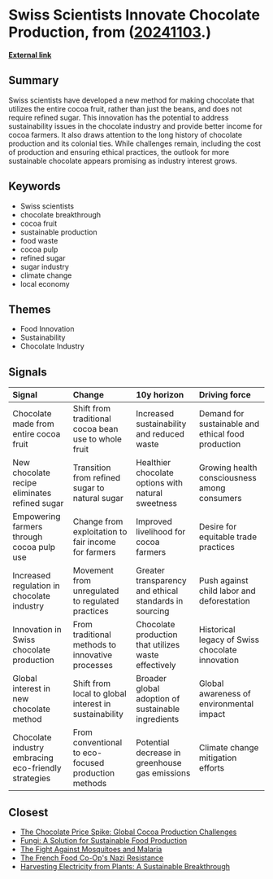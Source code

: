 # __Swiss Scientists Innovate Chocolate Production__, from ([20241103](https://kghosh.substack.com/p/20241103).)

__[External link](https://www.bbc.com/news/articles/cn47zg3xgxxo)__



## Summary

Swiss scientists have developed a new method for making chocolate that utilizes the entire cocoa fruit, rather than just the beans, and does not require refined sugar. This innovation has the potential to address sustainability issues in the chocolate industry and provide better income for cocoa farmers. It also draws attention to the long history of chocolate production and its colonial ties. While challenges remain, including the cost of production and ensuring ethical practices, the outlook for more sustainable chocolate appears promising as industry interest grows.

## Keywords

* Swiss scientists
* chocolate breakthrough
* cocoa fruit
* sustainable production
* food waste
* cocoa pulp
* refined sugar
* sugar industry
* climate change
* local economy

## Themes

* Food Innovation
* Sustainability
* Chocolate Industry

## Signals

| Signal                                               | Change                                                | 10y horizon                                            | Driving force                                      |
|:-----------------------------------------------------|:------------------------------------------------------|:-------------------------------------------------------|:---------------------------------------------------|
| Chocolate made from entire cocoa fruit               | Shift from traditional cocoa bean use to whole fruit  | Increased sustainability and reduced waste             | Demand for sustainable and ethical food production |
| New chocolate recipe eliminates refined sugar        | Transition from refined sugar to natural sugar        | Healthier chocolate options with natural sweetness     | Growing health consciousness among consumers       |
| Empowering farmers through cocoa pulp use            | Change from exploitation to fair income for farmers   | Improved livelihood for cocoa farmers                  | Desire for equitable trade practices               |
| Increased regulation in chocolate industry           | Movement from unregulated to regulated practices      | Greater transparency and ethical standards in sourcing | Push against child labor and deforestation         |
| Innovation in Swiss chocolate production             | From traditional methods to innovative processes      | Chocolate production that utilizes waste effectively   | Historical legacy of Swiss chocolate innovation    |
| Global interest in new chocolate method              | Shift from local to global interest in sustainability | Broader global adoption of sustainable ingredients     | Global awareness of environmental impact           |
| Chocolate industry embracing eco-friendly strategies | From conventional to eco-focused production methods   | Potential decrease in greenhouse gas emissions         | Climate change mitigation efforts                  |

## Closest

* [The Chocolate Price Spike: Global Cocoa Production Challenges](86a1541029ebb5257b84012b5de4f8d0)
* [Fungi: A Solution for Sustainable Food Production](0c58d382a0cacf288605a136bbcf69a3)
* [The Fight Against Mosquitoes and Malaria](66ac6fbf296c968aeb5aa7dcc74be92a)
* [The French Food Co-Op's Nazi Resistance](8a255fe8ec4e5536143676c2d3e5fda7)
* [Harvesting Electricity from Plants: A Sustainable Breakthrough](b84bf2742e851da35bfd23220e697b3c)